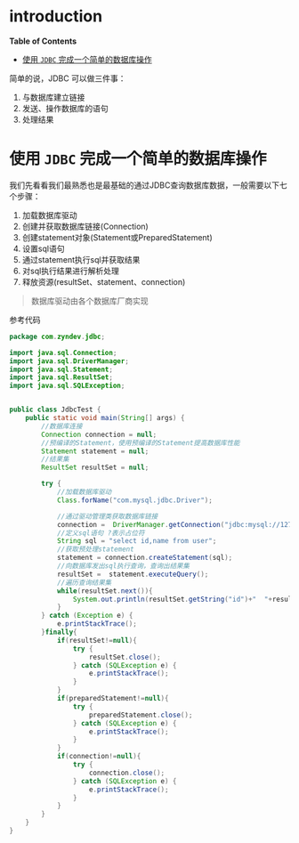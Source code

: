 <h1> introduction </h1>


**Table of Contents**

<!-- TOC -->

- [使用 `JDBC` 完成一个简单的数据库操作](#使用-jdbc-完成一个简单的数据库操作)

<!-- /TOC -->

简单的说，JDBC 可以做三件事：
1. 与数据库建立链接
1. 发送、操作数据库的语句
1. 处理结果

# 使用 `JDBC` 完成一个简单的数据库操作
我们先看看我们最熟悉也是最基础的通过JDBC查询数据库数据，一般需要以下七个步骤：
 
1. 加载数据库驱动
2. 创建并获取数据库链接(Connection)
3. 创建statement对象(Statement或PreparedStatement)
4. 设置sql语句
5. 通过statement执行sql并获取结果
6. 对sql执行结果进行解析处理
7. 释放资源(resultSet、statement、connection)

> 数据库驱动由各个数据库厂商实现

参考代码

```java
package com.zyndev.jdbc;

import java.sql.Connection;
import java.sql.DriverManager;
import java.sql.Statement;
import java.sql.ResultSet;
import java.sql.SQLException;


public class JdbcTest {
    public static void main(String[] args) {
        //数据库连接
        Connection connection = null;
        //预编译的Statement，使用预编译的Statement提高数据库性能
        Statement statement = null;
        //结果集
        ResultSet resultSet = null;

        try {
            //加载数据库驱动
            Class.forName("com.mysql.jdbc.Driver");

            //通过驱动管理类获取数据库链接
            connection =  DriverManager.getConnection("jdbc:mysql://127。0.0.1:3306/test?characterEncoding=utf-8", "root", "root");
            //定义sql语句 ?表示占位符
            String sql = "select id,name from user";
            //获取预处理statement
            statement = connection.createStatement(sql);
            //向数据库发出sql执行查询，查询出结果集
            resultSet =  statement.executeQuery();
            //遍历查询结果集
            while(resultSet.next()){
                System.out.println(resultSet.getString("id")+"  "+resultSet.getString("name"));
            }
        } catch (Exception e) {
            e.printStackTrace();
        }finally{
            if(resultSet!=null){
                try {
                    resultSet.close();
                } catch (SQLException e) {
                    e.printStackTrace();
                }
            }
            if(preparedStatement!=null){
                try {
                    preparedStatement.close();
                } catch (SQLException e) {
                    e.printStackTrace();
                }
            }
            if(connection!=null){
                try {
                    connection.close();
                } catch (SQLException e) {
                    e.printStackTrace();
                }
            }
        }
    }
}

```